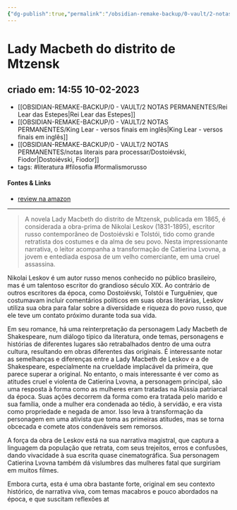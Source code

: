 ```yaml
---
{"dg-publish":true,"permalink":"/obsidian-remake-backup/0-vault/2-notas-permanentes/lady-macbeth-do-distrito-de-mtzensk/","tags":["permanente","literatura","filosofia","formalismorusso"],"dgHomeLink":true,"dgShowLocalGraph":true,"dgShowFileTree":true,"dgEnableSearch":true,"noteIcon":""}
---
```


# Lady Macbeth do distrito de Mtzensk

## criado em: 14:55 10-02-2023

- [[OBSIDIAN-REMAKE-BACKUP/0 - VAULT/2 NOTAS PERMANENTES/Rei Lear das Estepes\|Rei Lear das Estepes]]
- [[OBSIDIAN-REMAKE-BACKUP/0 - VAULT/2 NOTAS PERMANENTES/King Lear - versos finais em inglês\|King Lear - versos finais em inglês]]
- [[OBSIDIAN-REMAKE-BACKUP/0 - VAULT/2 NOTAS PERMANENTES/notas literais para processar/Dostoiévski, Fiodor\|Dostoiévski, Fiodor]]
- tags: #literatura #filosofia #formalismorusso 
#### Fontes & Links

- [review na amazon](https://www.amazon.com.br/gp/product/8573264306/ref=ppx_yo_dt_b_asin_title_o00_s00?ie=UTF8&psc=1)
---

>A novela Lady Macbeth do distrito de Mtzensk, publicada em 1865, é considerada a obra-prima de Nikolai Leskov (1831-1895), escritor russo contemporâneo de Dostoiévski e Tolstói, tido como grande retratista dos costumes e da alma de seu povo. Nesta impressionante narrativa, o leitor acompanha a transformação de Catierina Lvovna, a jovem e entediada esposa de um velho comerciante, em uma cruel assassina.

Nikolai Leskov é um autor russo menos conhecido no público brasileiro, mas é um talentoso escritor do grandioso século XIX. Ao contrário de outros escritores da época, como Dostoiévski, Tolstói e Turguêniev, que costumavam incluir comentários políticos em suas obras literárias, Leskov utiliza sua obra para falar sobre a diversidade e riqueza do povo russo, que ele teve um contato próximo durante toda sua vida.

Em seu romance, há uma reinterpretação da personagem Lady Macbeth de Shakespeare, num diálogo típico da literatura, onde temas, personagens e histórias de diferentes lugares são retrabalhados dentro de uma outra cultura, resultando em obras diferentes das originais. É interessante notar as semelhanças e diferenças entre a Lady Macbeth de Leskov e a de Shakespeare, especialmente na crueldade implacável da primeira, que parece superar a original. No entanto, o mais interessante é ver como as atitudes cruel e violenta de Catierina Lvovna, a personagem principal, são uma resposta à forma como as mulheres eram tratadas na Rússia patriarcal da época. Suas ações decorrem da forma como era tratada pelo marido e sua família, onde a mulher era condenada ao tédio, à servidão, e era vista como propriedade e negada de amor. Isso leva à transformação da personagem em uma ativista que toma as primeiras atitudes, mas se torna obcecada e comete atos condenáveis sem remorsos.

A força da obra de Leskov está na sua narrativa magistral, que captura a linguagem da população que retrata, com seus trejeitos, erros e confusões, dando vivacidade à sua escrita quase cinematográfica. Sua personagem Catierina Lvovna também dá vislumbres das mulheres fatal que surgiriam em muitos filmes.

Embora curta, esta é uma obra bastante forte, original em seu contexto histórico, de narrativa viva, com temas macabros e pouco abordados na época, e que suscitam reflexões at